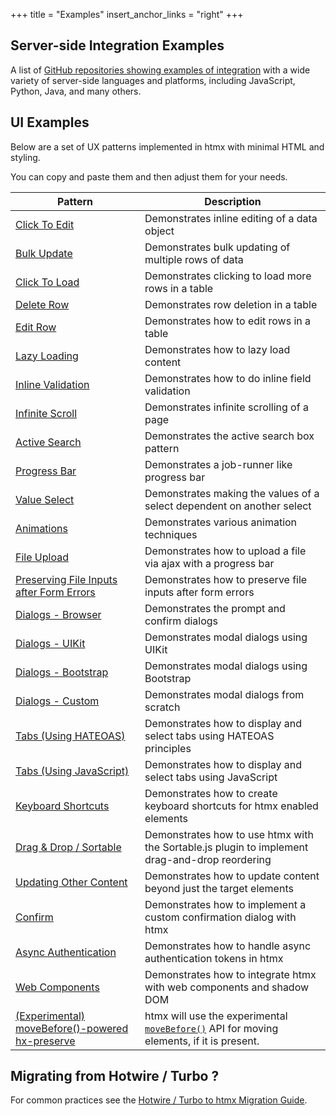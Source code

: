 +++
title = "Examples"
insert_anchor_links = "right"
+++

## Server-side Integration Examples

A list of [GitHub repositories showing examples of integration](@/server-examples.md) with a wide variety of
server-side languages and platforms, including JavaScript, Python, Java, and many others.

## UI Examples

Below are a set of UX patterns implemented in htmx with minimal HTML and styling.

You can copy and paste them and then adjust them for your needs.

| Pattern                                                                     | Description                                                                                                                                        |
|-----------------------------------------------------------------------------|----------------------------------------------------------------------------------------------------------------------------------------------------|
| [Click To Edit](@/examples/click-to-edit.md)                                | Demonstrates inline editing of a data object                                                                                                       |
| [Bulk Update](@/examples/bulk-update.md)                                    | Demonstrates bulk updating of multiple rows of data                                                                                                |
| [Click To Load](@/examples/click-to-load.md)                                | Demonstrates clicking to load more rows in a table                                                                                                 |
| [Delete Row](@/examples/delete-row.md)                                      | Demonstrates row deletion in a table                                                                                                               |
| [Edit Row](@/examples/edit-row.md)                                          | Demonstrates how to edit rows in a table                                                                                                           |
| [Lazy Loading](@/examples/lazy-load.md)                                     | Demonstrates how to lazy load content                                                                                                              |
| [Inline Validation](@/examples/inline-validation.md)                        | Demonstrates how to do inline field validation                                                                                                     |
| [Infinite Scroll](@/examples/infinite-scroll.md)                            | Demonstrates infinite scrolling of a page                                                                                                          |
| [Active Search](@/examples/active-search.md)                                | Demonstrates the active search box pattern                                                                                                         |
| [Progress Bar](@/examples/progress-bar.md)                                  | Demonstrates a job-runner like progress bar                                                                                                        |
| [Value Select](@/examples/value-select.md)                                  | Demonstrates making the values of a select dependent on another select                                                                             |
| [Animations](@/examples/animations.md)                                      | Demonstrates various animation techniques                                                                                                          |
| [File Upload](@/examples/file-upload.md)                                    | Demonstrates how to upload a file via ajax with a progress bar                                                                                     |
| [Preserving File Inputs after Form Errors](@/examples/file-upload-input.md) | Demonstrates how to preserve file inputs after form errors                                                                                         |
| [Dialogs - Browser](@/examples/dialogs.md)                                  | Demonstrates the prompt and confirm dialogs                                                                                                        |
| [Dialogs - UIKit](@/examples/modal-uikit.md)                                | Demonstrates modal dialogs using UIKit                                                                                                             |
| [Dialogs - Bootstrap](@/examples/modal-bootstrap.md)                        | Demonstrates modal dialogs using Bootstrap                                                                                                         |
| [Dialogs - Custom](@/examples/modal-custom.md)                              | Demonstrates modal dialogs from scratch                                                                                                            |
| [Tabs (Using HATEOAS)](@/examples/tabs-hateoas.md)                          | Demonstrates how to display and select tabs using HATEOAS principles                                                                               |
| [Tabs (Using JavaScript)](@/examples/tabs-javascript.md)                    | Demonstrates how to display and select tabs using JavaScript                                                                                       |
| [Keyboard Shortcuts](@/examples/keyboard-shortcuts.md)                      | Demonstrates how to create keyboard shortcuts for htmx enabled elements                                                                            |
| [Drag & Drop / Sortable](@/examples/sortable.md)                            | Demonstrates how to use htmx with the Sortable.js plugin to implement drag-and-drop reordering                                                     |
| [Updating Other Content](@/examples/update-other-content.md)                | Demonstrates how to update content beyond just the target elements                                                                                 |
| [Confirm](@/examples/confirm.md)                                            | Demonstrates how to implement a custom confirmation dialog with htmx                                                                               |
| [Async Authentication](@/examples/async-auth.md)                            | Demonstrates how to handle async authentication tokens in htmx                                                                                     |
| [Web Components](@/examples/web-components.md)                              | Demonstrates how to integrate htmx with web components and shadow DOM                                                                              |
| [(Experimental) moveBefore()-powered hx-preserve](/examples/move-before)    | htmx will use the experimental [`moveBefore()`](https://cr-status.appspot.com/feature/5135990159835136) API for moving elements, if it is present. |

## Migrating from Hotwire / Turbo ?

For common practices see the [Hotwire / Turbo to htmx Migration Guide](@/migration-guide-hotwire-turbo.md).
